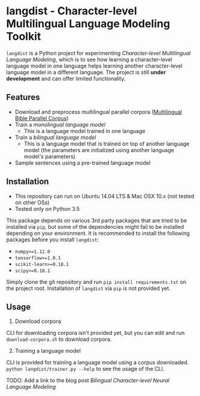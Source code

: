 langdist - Character-level Multilingual Language Modeling Toolkit
=================================================================

`langdist` is a Python project for experimenting *Character-level Multilingual Language Modeling*, which is to see how learning a character-level language model in one language helps learning another character-level language model in a different language. The project is still **under development** and can offer limited functionality.


Features
--------
- Download and preprocess multilingual parallel corpora ([Multilingual Bible Parallel Corpus](http://christos-c.com/bible/))
- Train a *monolingual language model*
  - This is a language model trained in one language
- Train a *bilingual language model*
  - This is a language model that is trained on top of another language model (the parameters are initialized using another language model's parameters)
- Sample sentences using a pre-trained language model


Installation
------------
- This repository can run on Ubuntu 14.04 LTS & Mac OSX 10.x (not tested on other OSs)
- Tested only on Python 3.5

This package depends on various 3rd party packages that are tried to be installed via `pip`, but some of the dependencies might fail to be installed depending on your environment. It is recommended to install the following packages before you install `langdist`:

- `numpy>=1.12.0`
- `tensorflow>=1.0.1`
- `scikit-learn>=0.18.1`
- `scipy>=0.18.1`

Simply clone the git repository and run `pip install requirements.txt` on the project root. Installation of `langdist` via `pip` is not provided yet.


Usage
-----
1. Download corpora

CLI for downloading corpora isn't provided yet, but you can edit and run `download-corpora.sh` to download corpora.

2. Training a language model

CLI is provided for training a language model using a corpus downloaded. `python langdist/trainer.py --help` to see the usage of the CLI.


TODO: Add a link to the blog post *Bilingual Character-level Neural Language Modeling*
